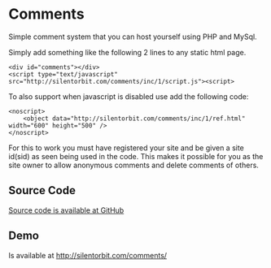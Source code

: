 # Comments

Simple comment system that you can host yourself using PHP and MySql.

Simply add something like the following 2 lines to any static html page.

    <div id="comments"></div>
    <script type="text/javascript" src="http://silentorbit.com/comments/inc/1/script.js"><script>

To also support when javascript is disabled use add the following code:

    <noscript>
        <object data="http://silentorbit.com/comments/inc/1/ref.html" width="600" height="500" />
    </noscript>

For this to work you must have registered your site and be given a site id(sid) as seen being used in the code.
This makes it possible for you as the site owner to allow anonymous comments and delete comments of others.

## Source Code

[Source code is available at GitHub](http://github.com/hultqvist/Comments)

## Demo

Is available at <http://silentorbit.com/comments/>



